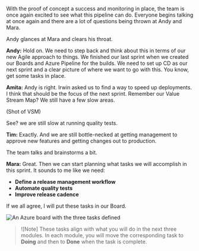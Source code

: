 With the proof of concept a success and monitoring in place, the team is once again excited to see what this pipeline can do. Everyone begins talking at once again and there are a lot of questions being thrown at Andy and Mara. 

Andy glances at Mara and clears his throat.

**Andy:** Hold on. We need to step back and think about this in terms of our new Agile approach to things. We finished our last sprint when we created our Boards and Azure Pipeline for the builds. We need to set up CD as our next sprint and a clear picture of where we want to go with this. You know, get some tasks in place.

**Amita:** Andy is right. Irwin asked us to find a way to speed up deployments. I think that should be the focus of the next sprint. Remember our Value Stream Map? We still have a few slow areas. 

(Shot of VSM)

See? we are still slow at running quality tests.

**Tim:** Exactly. And we are still bottle-necked at getting management to approve new features and getting changes out to production.

The team talks and brainstorms a bit.

**Mara:** Great. Then we can start planning what tasks we will accomplish in this sprint. It sounds to me like we need:

- **Define a release management workflow**
- **Automate quality tests**
- **Improve release cadence**

If we all agree, I will put these tasks in our Board.

![An Azure board with the three tasks defined](../media/8-board-with-issues.png)

> ![Note]
> These tasks align with what you will do in the next three modules. In each module, you will move the corresponding task to **Doing** and then to **Done** when the task is complete.